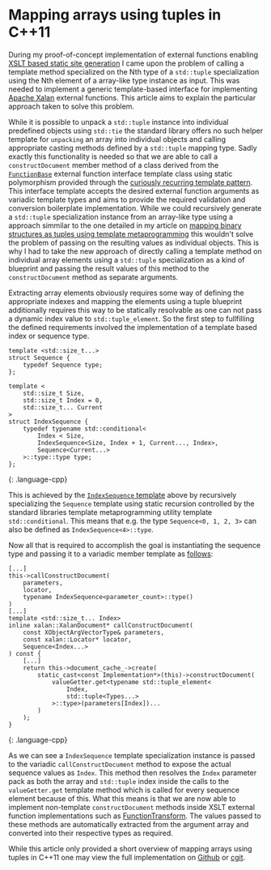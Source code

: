 # Mapping arrays using tuples in C++11

During my proof-of-concept implementation of external functions enabling [XSLT based static site generation](https://github.com/KnairdA/InputXSLT) I came upon the problem of calling a template method specialized on the Nth type of a `std::tuple` specialization using the Nth element of a array-like type instance as input. This was needed to implement a generic template-based interface for implementing [Apache Xalan](http://xalan.apache.org/xalan-c/index.html) external functions. This article aims to explain the particular approach taken to solve this problem.

While it is possible to unpack a `std::tuple` instance into individual predefined objects using `std::tie` the standard library offers no such helper template for `unpacking` an array into individual objects and calling appropriate casting methods defined by a `std::tuple` mapping type. Sadly exactly this functionality is needed so that we are able to call a `constructDocument` member method of a class derived from the [`FunctionBase`](https://github.com/KnairdA/InputXSLT/blob/master/src/function/base.h) external function interface template class using static polymorphism provided through the [curiously recurring template pattern](https://en.wikipedia.org/wiki/Curiously_Recurring_Template_Pattern). This interface template accepts the desired external function arguments as variadic template types and aims to provide the required validation and conversion boilerplate implementation. While we could recursively generate a `std::tuple` specialization instance from an array-like type using a approach simmilar to the one detailed in my article on [mapping binary structures as tuples using template metaprogramming](http://blog.kummerlaender.eu/artikel/mapping-binary-structures-as-tuples-using-template-metaprogramming) this wouldn't solve the problem of passing on the resulting values as individual objects. This is why I had to take the new approach of directly calling a template method on individual array elements using a `std::tuple` specialization as a kind of blueprint and passing the result values of this method to the `constructDocument` method as separate arguments.

Extracting array elements obviously requires some way of defining the appropriate indexes and mapping the elements using a tuple blueprint additionally requires this way to be statically resolvable as one can not pass a dynamic index value to `std::tuple_element`. So the first step to fullfilling the defined requirements involved the implementation of a template based index or sequence type.

~~~
template <std::size_t...>
struct Sequence {
	typedef Sequence type;
};

template <
	std::size_t Size,
	std::size_t Index = 0,
	std::size_t... Current
>
struct IndexSequence {
	typedef typename std::conditional<
		Index < Size,
		IndexSequence<Size, Index + 1, Current..., Index>,
		Sequence<Current...>
	>::type::type type;
};
~~~
{: .language-cpp}

This is achieved by the [`IndexSequence` template](https://github.com/KnairdA/InputXSLT/blob/master/src/support/type/sequence.h) above by recursively specializing the `Sequence` template using static recursion controlled by the standard libraries template metaprogramming utility template `std::conditional`. This means that e.g. the type `Sequence<0, 1, 2, 3>` can also be defined as `IndexSequence<4>::type`.

Now all that is required to accomplish the goal is instantiating the sequence type and passing it to a variadic member template as [follows](https://github.com/KnairdA/InputXSLT/blob/master/src/function/base.h):

~~~
[...]
this->callConstructDocument(
	parameters,
	locator,
	typename IndexSequence<parameter_count>::type()
)
[...]
template <std::size_t... Index>
inline xalan::XalanDocument* callConstructDocument(
	const XObjectArgVectorType& parameters,
	const xalan::Locator* locator,
	Sequence<Index...>
) const {
	[...]
	return this->document_cache_->create(
		static_cast<const Implementation*>(this)->constructDocument(
			valueGetter.get<typename std::tuple_element<
				Index,
				std::tuple<Types...>
			>::type>(parameters[Index])...
		)
	);
}
~~~
{: .language-cpp}

As we can see a `IndexSequence` template specialization instance is passed to the variadic `callConstructDocument` method to expose the actual sequence values as `Index`. This method then resolves the `Index` parameter pack as both the array and `std::tuple` index inside the calls to the `valueGetter.get` template method which is called for every sequence element because of this. What this means is that we are now able to implement non-template `constructDocument` methods inside XSLT external function implementations such as [FunctionTransform](https://github.com/KnairdA/InputXSLT/blob/master/src/function/transform.h). The values passed to these methods are automatically extracted from the argument array and converted into their respective types as required.

While this article only provided a short overview of mapping arrays using tuples in C++11 one may view the full implementation on [Github](https://github.com/KnairdA/InputXSLT/blob/master/src/function/base.h) or [cgit](http://code.kummerlaender.eu/InputXSLT/tree/src/function/base.h).
